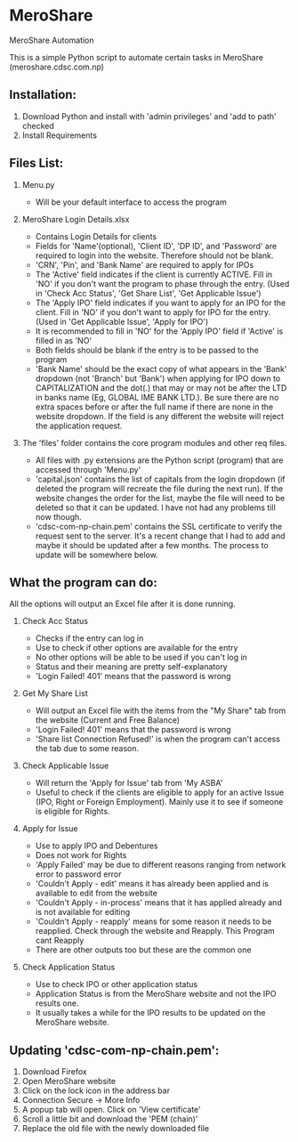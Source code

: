 # MeroShare
MeroShare Automation

This is a simple Python script to automate certain tasks in MeroShare (meroshare.cdsc.com.np)


Installation:
------------
1. Download Python and install with 'admin privileges' and 'add to path' checked
2. Install Requirements



Files List:
-----------

1. Menu.py
    - Will be your default interface to access the program

2. MeroShare Login Details.xlsx
    - Contains Login Details for clients
    - Fields for 'Name'(optional), 'Client ID', 'DP ID', and 'Password' are required to login into the website. Therefore should not be blank.
    - 'CRN', 'Pin', and 'Bank Name' are required to apply for IPOs
    - The 'Active' field indicates if the client is currently ACTIVE. Fill in 'NO' if you don't want the program to phase through the entry. (Used in 'Check Acc Status', 'Get Share List', 'Get Applicable Issue')
    - The 'Apply IPO' field indicates if you want to apply for an IPO for the client. Fill in 'NO' if you don't want to apply for IPO for the entry. (Used in 'Get Applicable Issue', 'Apply for IPO')
    - It is recommended to fill in 'NO' for the 'Apply IPO' field if 'Active' is filled in as 'NO'
    - Both fields should be blank if the entry is to be passed to the program
    - 'Bank Name' should be the exact copy of what appears in the 'Bank' dropdown (not 'Branch' but 'Bank') when applying for IPO down to CAPITALIZATION and the dot(.) that may or may not be after the LTD in banks name (Eg, GLOBAL IME BANK LTD.). Be sure there are no extra spaces before or after the full name if there are none in the website dropdown. If the field is any different the website will reject the application request.

3. The 'files' folder contains the core program modules and other req files.
    - All files with .py extensions are the Python script (program) that are accessed through 'Menu.py'
    - 'capital.json' contains the list of capitals from the login dropdown (if deleted the program will recreate the file during the next run). If the website changes the order for the list, maybe the file will need to be deleted so that it can be updated. I have not had any problems till now though.
    - 'cdsc-com-np-chain.pem' contains the SSL certificate to verify the request sent to the server. It's a recent change that I had to add and maybe it should be updated after a few months. The process to update will be somewhere below.



What the program can do:
------------------------
All the options will output an Excel file after it is done running.

1. Check Acc Status
    - Checks if the entry can log in
    - Use to check if other options are available for the entry
    - No other options will be able to be used if you can't log in
    - Status and their meaning are pretty self-explanatory
    - 'Login Failed! 401' means that the password is wrong

2. Get My Share List
    - Will output an Excel file with the items from the "My Share" tab from the website (Current and Free Balance)
    - 'Login Failed! 401' means that the password is wrong
    - 'Share list Connection Refused!' is when the program can't access the tab due to some reason.

3. Check Applicable Issue
    - Will return the 'Apply for Issue' tab from 'My ASBA'
    - Useful to check if the clients are eligible to apply for an active Issue (IPO, Right or Foreign Employment). Mainly use it to see if someone is eligible for Rights.

4. Apply for Issue
    - Use to apply IPO and Debentures
    - Does not work for Rights
    - 'Apply Failed' may be due to different reasons ranging from network error to password error
    - 'Couldn't Apply - edit' means it has already been applied and is available to edit from the website
    - 'Couldn't Apply - in-process' means that it has applied already and is not available for editing
    - 'Couldn't Apply - reapply' means for some reason it needs to be reapplied. Check through the website and Reapply. This Program cant Reapply
    - There are other outputs too but these are the common one

5. Check Application Status
    - Use to check IPO or other application status
    - Application Status is from the MeroShare website and not the IPO results one.
    - It usually takes a while for the IPO results to be updated on the MeroShare website.




Updating 'cdsc-com-np-chain.pem':
--------------------------------
1. Download Firefox
2. Open MeroShare website
3. Click on the lock icon in the address bar
4. Connection Secure -> More Info
5. A popup tab will open. Click on 'View certificate'
6. Scroll a little bit and download the 'PEM (chain)'
7. Replace the old file with the newly downloaded file
